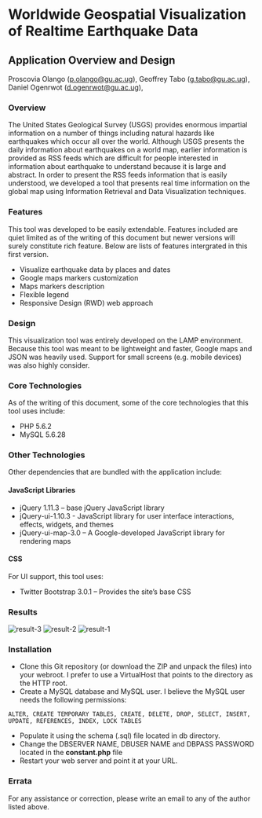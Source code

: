 # Worldwide Geospatial Visualization of Realtime Earthquake Data

## Application Overview and Design

Proscovia Olango (p.olango@gu.ac.ug), Geoffrey Tabo (g.tabo@gu.ac.ug), Daniel Ogenrwot (d.ogenrwot@gu.ac.ug), 

### Overview

The United States Geological Survey (USGS) provides enormous impartial information on a number of things including natural hazards like earthquakes which occur all over the world. Although USGS presents the daily information about earthquakes on a world map, earlier information is provided as RSS feeds which are difficult for people interested in information about earthquake to understand because it is large and abstract. In order to present the RSS feeds information that is easily understood, we developed a tool that presents real time information on the global map using Information Retrieval and Data Visualization techniques.

### Features

This tool was developed to be easily extendable. Features included are quiet limited as of the writing of this document but newer versions will surely constitute rich feature. Below are lists of features intergrated in this first version.

- Visualize earthquake data by places and dates
- Google maps markers customization
- Maps markers description
- Flexible legend
- Responsive Design (RWD) web approach

### Design
This visualization tool was entirely developed on the LAMP environment. Because this tool was meant to be lightweight and faster, Google maps and JSON was heavily used. Support for small screens (e.g. mobile devices) was also highly consider.

### Core Technologies

As of the writing of this document, some of the core technologies that this tool uses include:

-   PHP 5.6.2
-   MySQL 5.6.28

### Other Technologies

Other dependencies that are bundled with the application include:

#### JavaScript Libraries

-   jQuery 1.11.3 – base jQuery JavaScript library
-   jQuery-ui-1.10.3 - JavaScript library for user interface
    interactions, effects, widgets, and themes
-   jQuery-ui-map-3.0 – A Google-developed JavaScript library for
    rendering maps

#### CSS

For UI support, this tool uses:

-   Twitter Bootstrap 3.0.1 – Provides the site’s base CSS

### Results

![result-3](https://cloud.githubusercontent.com/assets/15224992/17620676/9c4ad9e2-6096-11e6-9e13-eca2428cd708.PNG)
![result-2](https://cloud.githubusercontent.com/assets/15224992/17620677/9c514700-6096-11e6-9656-5c4c6d1c064e.PNG)
![result-1](https://cloud.githubusercontent.com/assets/15224992/17620678/9c52047e-6096-11e6-9b03-ee459885af5f.PNG)


### Installation


-   Clone this Git repository (or download the ZIP and unpack the files) into your webroot.  I prefer to use a VirtualHost that points to the directory as the HTTP root.
-   Create a MySQL database and MySQL user.  I believe the MySQL user needs the following permissions:
```
ALTER, CREATE TEMPORARY TABLES, CREATE, DELETE, DROP, SELECT, INSERT, UPDATE, REFERENCES, INDEX, LOCK TABLES
```
-   Populate it using the schema (.sql) file located in db directory.
-   Change the DBSERVER NAME, DBUSER NAME and DBPASS PASSWORD located in the **constant.php** file
-   Restart your web server and point it at your URL. 

### Errata

For any assistance or correction, please write an email to any of the author listed above.
